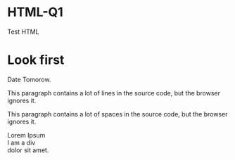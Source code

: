 # HTML-Q1
Test HTML
<!DOCTYPE html>
<html>
<body>

<h1>Look first</h1>
<p>Date Tomorow.</p>

<p>
This paragraph
contains a lot of lines
in the source code,
but the browser
ignores it.
</p>

<p>
This paragraph
contains         a lot of spaces
in the source         code,
but the        browser
ignores it.
</p>
Lorem Ipsum <div>I am a div</div> dolor sit amet.
</body>
</html>
